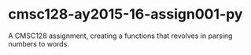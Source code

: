# cmsc128-ay2015-16-assign001-py
A CMSC128 assignment, creating a functions that revolves in parsing numbers to words.
